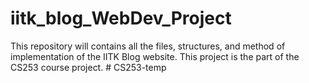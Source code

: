 # iitk_blog_WebDev_Project
This repository will contains all the files, structures, and method of implementation of the IITK Blog website. This project is the part of the CS253 course project. 
#   C S 2 5 3 - t e m p  
 